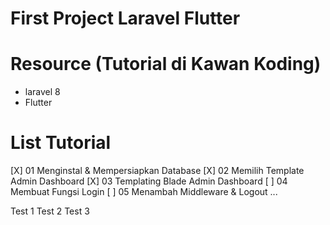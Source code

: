 # First Project Laravel Flutter

# Resource (Tutorial di Kawan Koding)
- laravel 8
- Flutter

# List Tutorial
[X] 01 Menginstal & Mempersiapkan Database
[X] 02 Memilih Template Admin Dashboard
[X] 03 Templating Blade Admin Dashboard
[ ] 04 Membuat Fungsi Login
[ ] 05 Menambah Middleware & Logout
...

Test 1
Test 2
Test 3